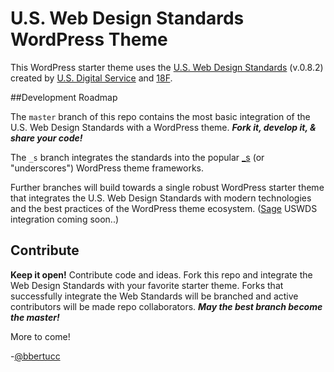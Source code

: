 # U.S. Web Design Standards WordPress Theme

This WordPress starter theme uses the [U.S. Web Design Standards] (v.0.8.2) created by [U.S. Digital Service] and [18F].

##Development Roadmap

The `master` branch of this repo contains the most basic integration of the U.S. Web Design Standards with a WordPress theme. _**Fork it, develop it, & share your code!**_

The `_s` branch integrates the standards into the popular [_s] (or "underscores") WordPress theme frameworks. 

Further branches will build towards a single robust WordPress starter theme that integrates the U.S. Web Design Standards with modern technologies and the best practices of the WordPress theme ecosystem. ([Sage] USWDS integration coming soon..)

## Contribute
**Keep it open!** Contribute code and ideas. Fork this repo and integrate the Web Design Standards with your favorite starter theme. Forks that successfully integrate the Web Standards will be branched and active contributors will be made repo collaborators. _**May the best branch become the master!**_

More to come!

-[@bbertucc]

[U.S. Digital Service]:https://www.whitehouse.gov/digital/united-states-digital-service
[18F]:https://18f.gsa.gov/
[U.S. Web Design Standards]:https://playbook.cio.gov/designstandards/
[Sage]:https://github.com/roots/sage
[_s]:https://github.com/Automattic/_s
[@bbertucc]:https://github.com/bbertucc
